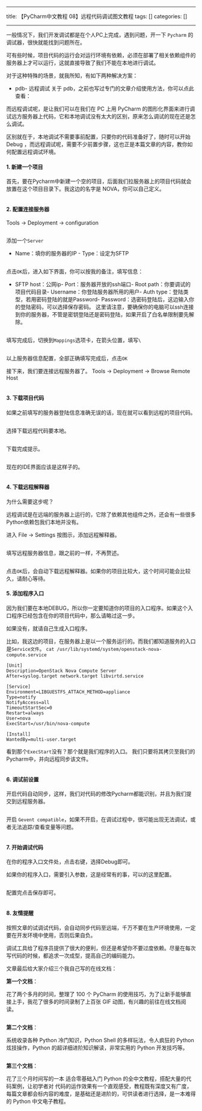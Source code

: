 
--- 
title:  【PyCharm中文教程  08】远程代码调试图文教程 
tags: []
categories: [] 

---
一般情况下，我们开发调试都是在个人PC上完成，遇到问题，开一下 `Pycharm` 的调试器，很快就能找到问题所在。

可有些时候，项目代码的运行会对运行环境有依赖，必须在部署了相关依赖组件的服务器上才可以运行，这就直接导致了我们不能在本地进行调试。

对于这种特殊的场景，就我所知，有如下两种解决方案：
- pdb- 远程调试
关于 pdb，之前也写过专门的文章介绍使用方法，你可以点此查看：

而远程调试呢，是让我们可以在我们在 PC 上用 PyCharm 的图形化界面来进行调试远方服务器上代码，它和本地调试没有太大的区别，原来怎么调试的现在还是怎么调试。

区别就在于，本地调试不需要事前配置，只要你的代码准备好了，随时可以开始 Debug ，而远程调试呢，需要不少前置步骤，这也正是本篇文章的内容，教你如何配置远程调试环境。

#### 1. 新建一个项目

首先，要在Pycharm中新建一个空的项目，后面我们拉服务器上的项目代码就会放置在这个项目目录下。我这边的名字是 NOVA，你可以自己定义。

<img src="https://img-blog.csdnimg.cn/20210306095444201.png" alt="">

#### 2. 配置连接服务器

Tools -&gt; Deployment -&gt; configuration

<img src="https://img-blog.csdnimg.cn/20210306095444513.png" alt="">

添加一个`Server`
-  Name：填你的服务器的IP -  Type：设定为SFTP 
<img src="https://img-blog.csdnimg.cn/20210306095446107.png" alt="">

点击`OK`后，进入如下界面，你可以按我的备注，填写信息：
- SFTP host：公网ip- Port：服务器开放的ssh端口- Root path：你要调试的项目代码目录- Username：你登陆服务器所用的用户- Auth type：登陆类型，若用密码登陆的就是Password- Password：选密码登陆后，这边输入你的登陆密码，可以选择保存密码。
这里请注意，要确保你的电脑可以ssh连接到你的服务器，不管是密钥登陆还是密码登陆，如果开启了白名单限制要先解除。

<img src="https://img-blog.csdnimg.cn/20210306095448723.png" alt="">

填写完成后，切换到`Mappings`选项卡，在箭头位置，填写`\`

<img src="https://img-blog.csdnimg.cn/20210306095449839.png" alt="">

以上服务器信息配置，全部正确填写完成后，点击`OK`

接下来，我们要连接远程服务器了。 Tools -&gt; Deployment -&gt; Browse Remote Host

<img src="https://img-blog.csdnimg.cn/20210306095455105.png" alt="">

#### 3. 下载项目代码

如果之前填写的服务器登陆信息准确无误的话，现在就可以看到远程的项目代码。

<img src="https://img-blog.csdnimg.cn/20210306095455838.png" alt="">

选择下载远程代码要本地。

<img src="https://img-blog.csdnimg.cn/20210306095457715.png" alt="">

下载完成提示。

<img src="https://img-blog.csdnimg.cn/20210306095458318.png" alt="">

现在的IDE界面应该是这样子的。

<img src="https://img-blog.csdnimg.cn/20210306095458900.png" alt="">

#### 4. 下载远程解释器

为什么需要这步呢？

远程调试是在远端的服务器上运行的，它除了依赖其他组件之外，还会有一些很多Python依赖包我们本地并没有。

进入 File -&gt; Settings 按图示，添加远程解释器。

<img src="https://img-blog.csdnimg.cn/20210306095459551.png" alt="">

填写远程服务器信息，跟之前的一样，不再赘述。

<img src="https://img-blog.csdnimg.cn/20210306095500208.png" alt="">

点击`OK`后，会自动下载远程解释器。如果你的项目比较大，这个时间可能会比较久，请耐心等待。

#### 5. 添加程序入口

因为我们要在本地DEBUG，所以你一定要知道你的项目的入口程序。如果这个入口程序已经包含在你的项目代码中，那么请略过这一步。

如果没有，就请自己生成入口程序。

比如，我这边的项目，在服务器上是以一个服务运行的。而我们都知道服务的入口是`Service文件`。 `cat /usr/lib/systemd/system/openstack-nova-compute.service`

```
[Unit]
Description=OpenStack Nova Compute Server
After=syslog.target network.target libvirtd.service

[Service]
Environment=LIBGUESTFS_ATTACH_METHOD=appliance
Type=notify
NotifyAccess=all
TimeoutStartSec=0
Restart=always
User=nova
ExecStart=/usr/bin/nova-compute

[Install]
WantedBy=multi-user.target

```

看到那个`ExecStart`没有？那个就是我们程序的入口。 我们只要将其拷贝至我们的Pycharm中，并向远程同步该文件。

<img src="https://img-blog.csdnimg.cn/20210306095500736.png" alt="">

#### 6. 调试前设置

开启代码自动同步，这样，我们对代码的修改Pycharm都能识别，并且为我们提交到远程服务器。

<img src="https://img-blog.csdnimg.cn/20210306095501247.png" alt="">

开启 `Gevent compatible`，如果不开启，在调试过程中，很可能出现无法调试，或者无法追踪/查看变量等问题。

<img src="https://img-blog.csdnimg.cn/20210306095501682.png" alt="">

#### 7. 开始调试代码

在你的程序入口文件处，点击右键，选择Debug即可。

如果你的程序入口，需要引入参数，这是经常有的事，可以的这里配置。

<img src="https://img-blog.csdnimg.cn/20210306095501958.png" alt="">

配置完点击保存即可。

<img src="https://img-blog.csdnimg.cn/20210306095502319.png" alt="">

#### 8. 友情提醒

按照文章的试调试代码，会自动同步代码至远端，千万不要在生产环境使用，一定要在开发环境中使用，否则后果自负。

调试工具给了程序员提供了很大的便利，但还是希望你不要过度依赖。尽量在每次写代码的时候，都追求一次成型，提高自己的编码能力。

文章最后给大家介绍三个我自己写的在线文档：

**第一个文档**：

花了两个多月的时间，整理了 100 个 PyCharm 的使用技巧，为了让新手能够直接上手，我花了很多的时间录制了上百张 GIF 动图，有兴趣的前往在线文档阅读。

<img src="https://img-blog.csdnimg.cn/20210306095509118.png" alt="">

**第二个文档**：

系统收录各种 Python 冷门知识，Python Shell 的多样玩法，令人疯狂的 Python 炫技操作，Python 的超详细进阶知识解读，非常实用的 Python 开发技巧等。

<img src="https://img-blog.csdnimg.cn/2021030609551073.png" alt="">

**第三个文档**：

花了三个月时间写的一本 适合零基础入门 Python 的全中文教程，搭配大量的代码案例，让初学者对 代码的运作效果有一个直观感受，教程既有深度又有广度，每篇文章都会标内容的难度，是基础还是进阶的，可供读者进行选择，是一本难得的 Python 中文电子教程。

<img src="https://img-blog.csdnimg.cn/20210306095510696.png" alt="">

